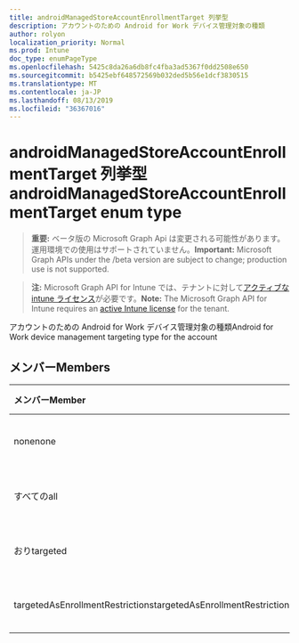 ```yaml
---
title: androidManagedStoreAccountEnrollmentTarget 列挙型
description: アカウントのための Android for Work デバイス管理対象の種類
author: rolyon
localization_priority: Normal
ms.prod: Intune
doc_type: enumPageType
ms.openlocfilehash: 5425c8da26a6db8fc4fba3ad5367f0dd2508e650
ms.sourcegitcommit: b5425ebf648572569b032ded5b56e1dcf3830515
ms.translationtype: MT
ms.contentlocale: ja-JP
ms.lasthandoff: 08/13/2019
ms.locfileid: "36367016"
---
```

# <a name="androidmanagedstoreaccountenrollmenttarget-enum-type"></a><span data-ttu-id="3642f-103">androidManagedStoreAccountEnrollmentTarget 列挙型</span><span class="sxs-lookup"><span data-stu-id="3642f-103">androidManagedStoreAccountEnrollmentTarget enum type</span></span>

> <span data-ttu-id="3642f-104">**重要:** ベータ版の Microsoft Graph Api は変更される可能性があります。運用環境での使用はサポートされていません。</span><span class="sxs-lookup"><span data-stu-id="3642f-104">**Important:** Microsoft Graph APIs under the /beta version are subject to change; production use is not supported.</span></span>

> <span data-ttu-id="3642f-105">**注:** Microsoft Graph API for Intune では、テナントに対して[アクティブな intune ライセンス](https://go.microsoft.com/fwlink/?linkid=839381)が必要です。</span><span class="sxs-lookup"><span data-stu-id="3642f-105">**Note:** The Microsoft Graph API for Intune requires an [active Intune license](https://go.microsoft.com/fwlink/?linkid=839381) for the tenant.</span></span>

<span data-ttu-id="3642f-106">アカウントのための Android for Work デバイス管理対象の種類</span><span class="sxs-lookup"><span data-stu-id="3642f-106">Android for Work device management targeting type for the account</span></span>

## <a name="members"></a><span data-ttu-id="3642f-107">メンバー</span><span class="sxs-lookup"><span data-stu-id="3642f-107">Members</span></span>
|<span data-ttu-id="3642f-108">メンバー</span><span class="sxs-lookup"><span data-stu-id="3642f-108">Member</span></span>|<span data-ttu-id="3642f-109">値</span><span class="sxs-lookup"><span data-stu-id="3642f-109">Value</span></span>|<span data-ttu-id="3642f-110">説明</span><span class="sxs-lookup"><span data-stu-id="3642f-110">Description</span></span>|
|:---|:---|:---|
|<span data-ttu-id="3642f-111">none</span><span class="sxs-lookup"><span data-stu-id="3642f-111">none</span></span>|<span data-ttu-id="3642f-112">.0</span><span class="sxs-lookup"><span data-stu-id="3642f-112">0</span></span>|<span data-ttu-id="3642f-113">まだ文書化されていません</span><span class="sxs-lookup"><span data-stu-id="3642f-113">Not yet documented</span></span>|
|<span data-ttu-id="3642f-114">すべての</span><span class="sxs-lookup"><span data-stu-id="3642f-114">all</span></span>|<span data-ttu-id="3642f-115">1-d</span><span class="sxs-lookup"><span data-stu-id="3642f-115">1</span></span>|<span data-ttu-id="3642f-116">まだ文書化されていません</span><span class="sxs-lookup"><span data-stu-id="3642f-116">Not yet documented</span></span>|
|<span data-ttu-id="3642f-117">おり</span><span class="sxs-lookup"><span data-stu-id="3642f-117">targeted</span></span>|<span data-ttu-id="3642f-118">pbm-2</span><span class="sxs-lookup"><span data-stu-id="3642f-118">2</span></span>|<span data-ttu-id="3642f-119">まだ文書化されていません</span><span class="sxs-lookup"><span data-stu-id="3642f-119">Not yet documented</span></span>|
|<span data-ttu-id="3642f-120">targetedAsEnrollmentRestrictions</span><span class="sxs-lookup"><span data-stu-id="3642f-120">targetedAsEnrollmentRestrictions</span></span>|<span data-ttu-id="3642f-121">1/3</span><span class="sxs-lookup"><span data-stu-id="3642f-121">3</span></span>|<span data-ttu-id="3642f-122">まだ文書化されていません</span><span class="sxs-lookup"><span data-stu-id="3642f-122">Not yet documented</span></span>|



